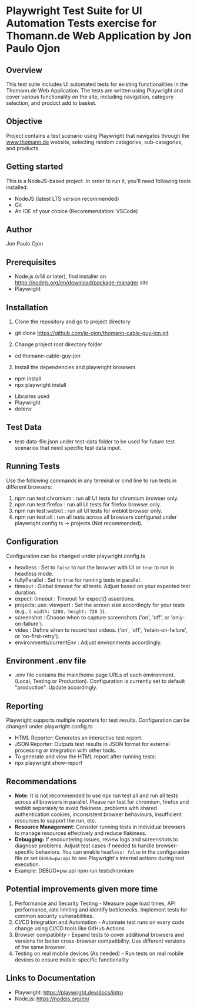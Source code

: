 # Playwright Test Suite for UI Automation Tests exercise for Thomann.de Web Application by Jon Paulo Ojon
## Overview
This test suite includes UI automated tests for existing functionalities in the Thomann.de Web Application. The tests are written using Playwright and cover various functionality on the site, including navigation, category selection, and product add to basket.

## Objective
Project contains a test scenario using Playwright that navigates through the www.thomann.de website, selecting random categories, sub-categories, and products.

## Getting started
This is a NodeJS-based project. In order to run it, you'll need following tools installed:

- NodeJS (latest LTS version recommended)
- Git
- An IDE of your choice (Recommendation: VSCode)

## Author
Jon Paulo Ojon

## Prerequisites
* Node.js (v14 or later), find installer on https://nodejs.org/en/download/package-manager site
* Playwright

## Installation
1. Clone the repository and go to project directory
- git clone https://github.com/jp-ojon/thomann-cable-guy-jon.git

2. Change project root directory folder
- cd thomann-cable-guy-jon

2. Install the dependencies and playwright browsers
- npm install
- npx playwright install

* Libraries used
* Playwright
* dotenv

## Test Data
- test-data-file.json under test-data folder to be used for future test scenarios that need specific test data input.

## Running Tests
Use the following commands in any terminal or cmd line to run tests in different browsers:
1. npm run test:chromium    : run all UI tests for chromium browser only.
2. npm run test:firefox     : run all UI tests for firefox browser only.
3. npm run test:webkit      : run all UI tests for webkit browser only.
4. npm run test:all         : run all tests across all browsers configured under playwright.config.ts -> projects (Not recommended).

## Configuration
Configuration can be changed under playwright.config.ts
- headless                  : Set to `false` to run the browser with UI or `true` to run in headless mode.
- fullyParallel             : Set to `true` for running tests in parallel.
- timeout                   : Global timeout for all tests. Adjust based on your expected test duration.
- expect: timeout           : Timeout for expect() assertions.
- projects: use: viewport   : Set the screen size accordingly for your tests (e.g., `{ width: 1280, height: 720 }`).
- screenshot                : Choose when to capture screenshots ('on', 'off', or 'only-on-failure').
- video                     : Define when to record test videos. ('on', 'off', 'retain-on-failure', or 'on-first-retry').
- environments/currentEnv   : Adjust environments accordingly.

## Environment .env file
- .env file contains the main/home page URLs of each environment. (Local, Testing or Production). Configuration is currently set to default "production". Update accordingly.

## Reporting
Playwright supports multiple reporters for test results. Configuration can be changed under playwright.config.ts
- HTML Reporter: Generates an interactive test report.
- JSON Reporter: Outputs test results in JSON format for external processing or integration with other tools.
- To generate and view the HTML report after running tests:
- npx playwright show-report

## Recommendations
- **Note:** It is not recommended to use npx run test:all and run all tests across all browsers in parallel. Please run test for chromium, firefox and webkit separately to avoid flakiness, problems with shared authentication cookies, inconsistent browser behaviours, insufficient resources to support the run, etc.
- **Resource Management:** Consider running tests in individual browsers to manage resources effectively and reduce flakiness.
- **Debugging:** If encountering issues, review logs and screenshots to diagnose problems. Adjust test cases if needed to handle browser-specific behaviors. You can enable `headless: false` in the configuration file or set `DEBUG=pw:api` to see Playwright's internal actions during test execution.
- Example: DEBUG=pw:api npm run test:chromium

## Potential improvements given more time
1. Performance and Security Testing - Measure page load times, API performance, rate limiting and identify bottlenecks. Implement tests for common security vulnerabilities.
2. CI/CD Integration and Automation - Automate test runs on every code change using CI/CD tools like GitHub Actions
3. Browser compatiblity - Expand tests to cover additional browsers and versions for better cross-browser compatibility. Use different versions of the same browser.
4. Testing on real mobile devices (As needed) - Run tests on real mobile devices to ensure mobile-specific functionality

## Links to Documentation
- Playwright: https://playwright.dev/docs/intro
- Node.js: https://nodejs.org/en/